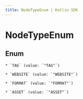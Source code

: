 ```yaml
---
title: NodeTypeEnum | Kotlin SDK
---
```




# NodeTypeEnum

## Enum


    * `TAG` (value: `"TAG"`)

    * `WEBSITE` (value: `"WEBSITE"`)

    * `FORMAT` (value: `"FORMAT"`)

    * `ASSET` (value: `"ASSET"`)




